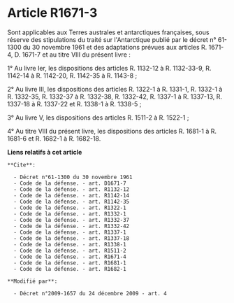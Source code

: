 # Article R1671-3

Sont applicables aux Terres australes et antarctiques françaises, sous réserve des stipulations du traité sur l'Antarctique
publié par le décret n° 61-1300 du 30 novembre 1961 et des adaptations prévues aux articles R. 1671-4, D. 1671-7 et au titre
VIII du présent livre : 

1° Au livre Ier, les dispositions des articles            R. 1132-12 à R. 1132-33-9, R. 1142-14 à R. 1142-20, R. 1142-35 à R.
1143-8 ; 

2° Au livre III, les dispositions des articles R. 1322-1 à R. 1331-1, R. 1332-1 à R. 1332-35, R. 1332-37 à R. 1332-38, R.
1332-42, R. 1337-1 à R. 1337-13, R. 1337-18 à R. 1337-22 et R. 1338-1 à R. 1338-5 ; 

3° Au livre V, les dispositions des articles R. 1511-2 à R. 1522-1 ; 

4° Au titre VIII du présent livre, les dispositions des articles R. 1681-1 à R. 1681-6 et R. 1682-1 à R. 1682-18.

**Liens relatifs à cet article**

	**Cite**:

	  - Décret n°61-1300 du 30 novembre 1961
	  - Code de la défense. - art. D1671-7
	  - Code de la défense. - art. R1132-12
	  - Code de la défense. - art. R1142-14
	  - Code de la défense. - art. R1142-35
	  - Code de la défense. - art. R1322-1
	  - Code de la défense. - art. R1332-1
	  - Code de la défense. - art. R1332-37
	  - Code de la défense. - art. R1332-42
	  - Code de la défense. - art. R1337-1
	  - Code de la défense. - art. R1337-18
	  - Code de la défense. - art. R1338-1
	  - Code de la défense. - art. R1511-2
	  - Code de la défense. - art. R1671-4
	  - Code de la défense. - art. R1681-1
	  - Code de la défense. - art. R1682-1

	**Modifié par**:

	  - Décret n°2009-1657 du 24 décembre 2009 - art. 4

